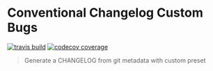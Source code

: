 # Conventional Changelog Custom Bugs

[![travis build](https://img.shields.io/travis/design4pro/conventional-changelog-custom-bugs.svg?style=flat-square)](https://travis-ci.org/design4pro/conventional-changelog-custom-bugs)
[![codecov coverage](https://img.shields.io/codecov/c/gh/design4pro/conventional-changelog-custom-bugs.svg?style=flat-square)](https://codecov.io/gh/design4pro/conventional-changelog-custom-bugs)

> Generate a CHANGELOG from git metadata with custom preset
